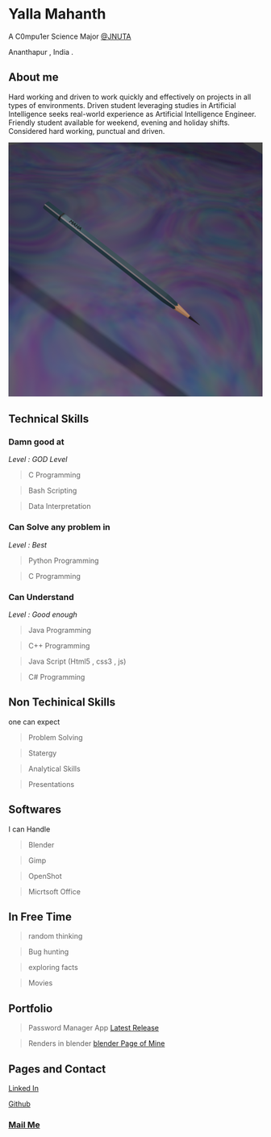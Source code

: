 # Yalla Mahanth
A C0mpu1er Science Major [@JNUTA](https://www.jntuacea.ac.in/) 

Ananthapur , India .

## About me
Hard working and driven to work quickly and effectively on projects in all types of environments. Driven student leveraging studies in Artificial Intelligence seeks real-world experience as Artificial Intelligence Engineer. Friendly student available for weekend, evening and holiday shifts. Considered hard working, punctual and driven. 

![hi](Blender_Renders/pencil.png)

## Technical Skills 
### Damn good at

_Level : GOD Level_

> C Programming

> Bash Scripting

> Data Interpretation 

### Can Solve any problem in 

_Level : Best_

> Python Programming

> C Programming

### Can Understand 

_Level : Good enough_

> Java Programming

> C++ Programming

> Java Script (Html5 , css3 , js)

> C# Programming

> 

## Non Techinical Skills 

one can expect 

> Problem Solving

> Statergy

> Analytical Skills

> Presentations

## Softwares 

I can Handle

> Blender

> Gimp

> OpenShot

> Micrtsoft Office

## In Free Time

> random thinking

> Bug hunting

> exploring facts

> Movies

## Portfolio

> Password Manager App [Latest Release](https://github.com/Mahanth-Maha/PswdMngrAL/releases/tag/v1.2)

> Renders in blender [blender Page of Mine](Mahanth-Maha/Blender_Renders/Blender_Render.md)

## Pages and Contact

[Linked In](https://linked.in/Mahanth-Maha)

[Github](https://github.com/Mahanth-Maha)

### [Mail Me](mailto:yallamahanth2002@gmail.com)

